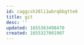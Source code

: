 ```yaml
---
id: caggcsh26li1wbrqbbgtte6
title: git
desc: ''
updated: 1655363498470
created: 1655327001907
---
```


